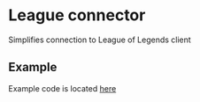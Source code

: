 # League connector

Simplifies connection to League of Legends client

## Example

Example code is located [here](https://github.com/xnetcat/league-connector/blob/master/example.js)
